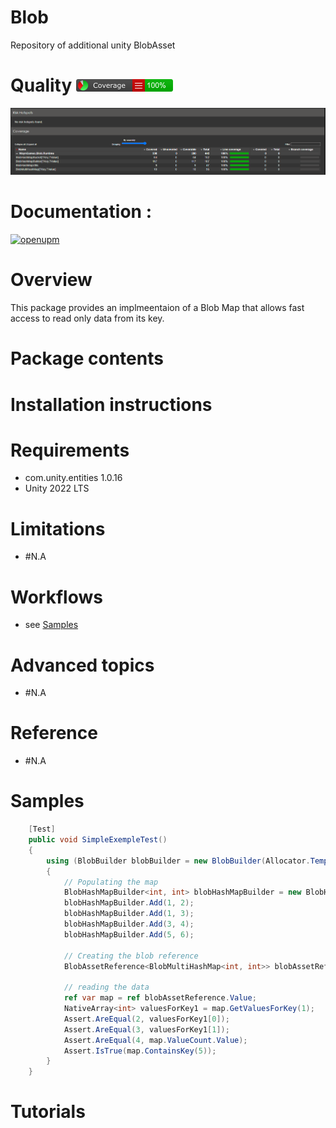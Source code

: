 # Blob
Repository of additional unity BlobAsset

# Quality ![](https://github.com/WAYN-Games/Blob/blob/main/Documentation~/badge_linecoverage.png)  

![](https://github.com/WAYN-Games/Blob/blob/main/Documentation~/tests_coverage_report.png)  

# Documentation :


[![openupm](https://img.shields.io/npm/v/com.wayn-games.blob?label=openupm&registry_uri=https://package.openupm.com)](https://openupm.com/packages/com.wayn-games.blob/)

# Overview

This package provides an implmeentaion of a Blob Map that allows fast access to read only data from its key.

# Package contents

# Installation instructions

# Requirements
* com.unity.entities 1.0.16
* Unity 2022 LTS
# Limitations
* #N.A
# Workflows
* see [Samples](.#Samples)
# Advanced topics
* #N.A
# Reference
* #N.A
# Samples

```cs
	[Test]
    public void SimpleExempleTest()
    {
        using (BlobBuilder blobBuilder = new BlobBuilder(Allocator.Temp))
        {
            // Populating the map
            BlobHashMapBuilder<int, int> blobHashMapBuilder = new BlobHashMapBuilder<int, int>(blobBuilder);
            blobHashMapBuilder.Add(1, 2);
            blobHashMapBuilder.Add(1, 3);
            blobHashMapBuilder.Add(3, 4);
            blobHashMapBuilder.Add(5, 6);

            // Creating the blob reference
            BlobAssetReference<BlobMultiHashMap<int, int>> blobAssetReference = blobHashMapBuilder.CreateBlobAssetReference(Allocator.Temp);

            // reading the data
            ref var map = ref blobAssetReference.Value;
            NativeArray<int> valuesForKey1 = map.GetValuesForKey(1);    // The blobmap can contain multiple values for the same key
            Assert.AreEqual(2, valuesForKey1[0]);                       // Check that the first value for the key is the expected one
            Assert.AreEqual(3, valuesForKey1[1]);                       // Check that the second value for the key is the expected one
            Assert.AreEqual(4, map.ValueCount.Value);                   // Check that the blob asset contains the expected number of values
            Assert.IsTrue(map.ContainsKey(5));                          // Check that the blob asset contains at least one value for key 5
        }
    }
```

# Tutorials